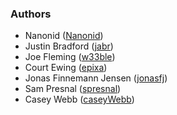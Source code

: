 ### Authors

- Nanonid ([Nanonid](https://github.com/Nanonid))
- Justin Bradford ([jabr](https://github.com/jabr))
- Joe Fleming ([w33ble](https://github.com/w33ble))
- Court Ewing ([epixa](https://github.com/epixa))
- Jonas Finnemann Jensen ([jonasfj](https://github.com/jonasfj))
- Sam Presnal ([spresnal](https://github.com/spresnal))
- Casey Webb ([caseyWebb](https://github.com/caseyWebb))

